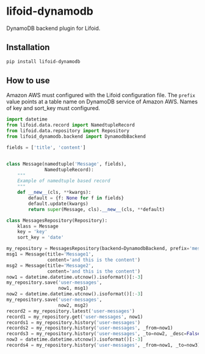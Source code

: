# lifoid-dynamodb

DynamoDB backend plugin for Lifoid.

## Installation

```bash
pip install lifoid-dynamodb
```

## How to use

Amazon AWS must configured with the Lifoid configuration file.
The `prefix` value points at a table name on DynamoDB service of Amazon AWS.
Names of key and sort_key must configured.

```python
import datetime
from lifoid.data.record import NamedtupleRecord
from lifoid.data.repository import Repository
from lifoid_dynamodb.backend import DynamodbBackend

fields = ['title', 'content']


class Message(namedtuple('Message', fields),
              NamedtupleRecord):
    """
    Example of namedtuple based record
    """
    def __new__(cls, **kwargs):
        default = {f: None for f in fields}
        default.update(kwargs)
        return super(Message, cls).__new__(cls, **default)

class MessagesRepository(Repository):
    klass = Message
    key = 'key'
    sort_key = 'date'

my_repository = MessagesRepository(backend=DynamodbBackend, prefix='messages')
msg1 = Message(title='Message1',
               content='and this is the content')
msg2 = Message(title='Message2',
               content='and this is the content')
now1 = datetime.datetime.utcnow().isoformat()[:-3]
my_repository.save('user-messages',
                   now1, msg1)
now2 = datetime.datetime.utcnow().isoformat()[:-3]
my_repository.save('user-messages',
                   now2, msg2)
record2 = my_repository.latest('user-messages')
record1 = my_repository.get('user-messages', now1)
records1 = my_repository.history('user-messages')
records2 = my_repository.history('user-messages', _from=now1)
records3 = my_repository.history('user-messages', _to=now2, _desc=False)
now3 = datetime.datetime.utcnow().isoformat()[:-3]
records4 = my_repository.history('user-messages', _from=now1, _to=now3)
```
